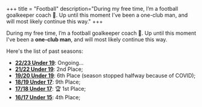 +++
title = "Football"
description="During my free time, I’m a football goalkeeper coach 🧤. Up until this moment I've been a one-club man, and will most likely continue this way."
+++

During my free time, I’m a football goalkeeper coach 🧤. Up until this moment I've been a **one-club man**, and will most likely continue this way.

Here's the list of past seasons:

- **[22/23 Under 19](https://www.zerozero.pt/edicao.php?id_edicao=167727)**: Ongoing...
- **[21/22 Under 19](https://www.zerozero.pt/edicao.php?id_edicao=159185)**: 2nd Place; 
- **[19/20 Under 19](https://www.zerozero.pt/edition.php?id=136146)**: 6th Place (season stopped halfway because of COVID);
- **[18/19 Under 17](https://www.zerozero.pt/edition.php?id=125695)**: 9th Place;
- **[17/18 Under 17](https://www.zerozero.pt/edition.php?id=115206)**: 🏆 1st Place;
- **[16/17 Under 15](https://www.zerozero.pt/edition.php?id=99530)**: 4th Place;
